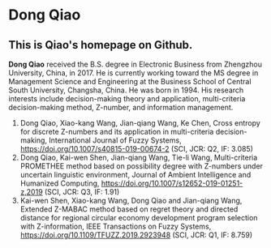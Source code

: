 # Dong Qiao

## This is Qiao's homepage on Github.

__Dong Qiao__ received the B.S. degree in Electronic Business from Zhengzhou University, China, in 2017. He is currently working toward the MS degree in Management Science and Engineering at the Business School of Central South University, Changsha, China. He was born in 1994. His research interests include decision-making theory and application, multi-criteria decision-making method, Z-number, and information management.

1. Dong Qiao, Xiao-kang Wang, Jian-qiang Wang, Ke Chen, Cross entropy for discrete Z-numbers and its application in multi-criteria decision-making, International Journal of Fuzzy Systems, https://doi.org/10.1007/s40815-019-00674-2 (SCI, JCR: Q2, IF: 3.085)
2. Dong Qiao, Kai-wen Shen, Jian-qiang Wang, Tie-li Wang, Multi-criteria PROMETHEE method based on possibility degree with Z-numbers under uncertain linguistic environment, Journal of Ambient Intelligence and  Humanized Computing, https://doi.org/10.1007/s12652-019-01251-z,2019 (SCI, JCR: Q3, IF: 1.91)
3. Kai-wen Shen, Xiao-kang Wang, Dong Qiao and Jian-qiang Wang, Extended Z-MABAC method based on regret theory and directed distance for regional circular economy development program selection with Z-information, IEEE Transactions on Fuzzy Systems, https://doi.org/10.1109/TFUZZ.2019.2923948 (SCI, JCR: Q1, IF: 8.759)
